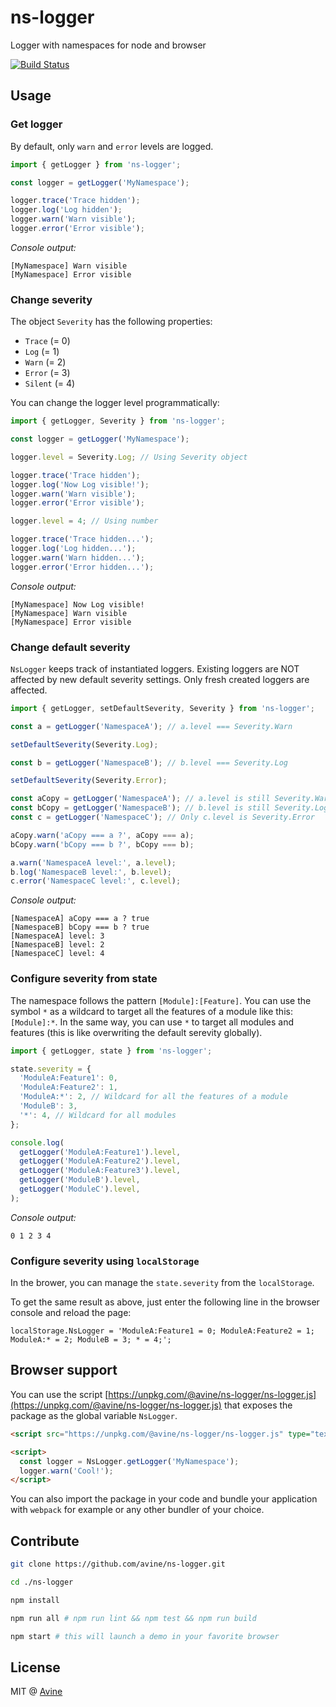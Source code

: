 # ns-logger

Logger with namespaces for node and browser

[![Build Status](https://travis-ci.org/avine/ns-logger.svg?branch=master)](https://travis-ci.org/avine/ns-logger)

## Usage

### Get logger

By default, only `warn` and `error` levels are logged.

```js
import { getLogger } from 'ns-logger';

const logger = getLogger('MyNamespace');

logger.trace('Trace hidden');
logger.log('Log hidden');
logger.warn('Warn visible');
logger.error('Error visible');
```

*Console output:*

```console
[MyNamespace] Warn visible
[MyNamespace] Error visible
```

### Change severity

The object `Severity` has the following properties:

- `Trace`  (= 0)
- `Log`    (= 1)
- `Warn`   (= 2)
- `Error`  (= 3)
- `Silent` (= 4)

You can change the logger level programmatically:

```js
import { getLogger, Severity } from 'ns-logger';

const logger = getLogger('MyNamespace');

logger.level = Severity.Log; // Using Severity object

logger.trace('Trace hidden');
logger.log('Now Log visible!');
logger.warn('Warn visible');
logger.error('Error visible');

logger.level = 4; // Using number

logger.trace('Trace hidden...');
logger.log('Log hidden...');
logger.warn('Warn hidden...');
logger.error('Error hidden...');
```

*Console output:*

```console
[MyNamespace] Now Log visible!
[MyNamespace] Warn visible
[MyNamespace] Error visible
```

### Change default severity

`NsLogger` keeps track of instantiated loggers.
Existing loggers are NOT affected by new default severity settings.
Only fresh created loggers are affected.

```js
import { getLogger, setDefaultSeverity, Severity } from 'ns-logger';

const a = getLogger('NamespaceA'); // a.level === Severity.Warn

setDefaultSeverity(Severity.Log);

const b = getLogger('NamespaceB'); // b.level === Severity.Log

setDefaultSeverity(Severity.Error);

const aCopy = getLogger('NamespaceA'); // a.level is still Severity.Warn
const bCopy = getLogger('NamespaceB'); // b.level is still Severity.Log
const c = getLogger('NamespaceC'); // Only c.level is Severity.Error

aCopy.warn('aCopy === a ?', aCopy === a);
bCopy.warn('bCopy === b ?', bCopy === b);

a.warn('NamespaceA level:', a.level);
b.log('NamespaceB level:', b.level);
c.error('NamespaceC level:', c.level);
```

*Console output:*

```console
[NamespaceA] aCopy === a ? true
[NamespaceB] bCopy === b ? true
[NamespaceA] level: 3
[NamespaceB] level: 2
[NamespaceC] level: 4
```

### Configure severity from state

The namespace follows the pattern `[Module]:[Feature]`.
You can use the symbol `*` as a wildcard to target all the features of a module like this: `[Module]:*`.
In the same way, you can use `*` to target all modules and features (this is like overwriting the default serevity globally).

```js
import { getLogger, state } from 'ns-logger';

state.severity = {
  'ModuleA:Feature1': 0,
  'ModuleA:Feature2': 1,
  'ModuleA:*': 2, // Wildcard for all the features of a module
  'ModuleB': 3,
  '*': 4, // Wildcard for all modules
};

console.log(
  getLogger('ModuleA:Feature1').level,
  getLogger('ModuleA:Feature2').level,
  getLogger('ModuleA:Feature3').level,
  getLogger('ModuleB').level,
  getLogger('ModuleC').level,
);
```

*Console output:*

```console
0 1 2 3 4
```

### Configure severity using `localStorage`

In the brower, you can manage the `state.severity` from the `localStorage`.

To get the same result as above, just enter the following line in the browser console and reload the page:

```console
localStorage.NsLogger = 'ModuleA:Feature1 = 0; ModuleA:Feature2 = 1; ModuleA:* = 2; ModuleB = 3; * = 4;';
```

## Browser support

You can use the script
[https://unpkg.com/@avine/ns-logger/ns-logger.js](https://unpkg.com/@avine/ns-logger/ns-logger.js)
that exposes the package as the global variable `NsLogger`.

```html
<script src="https://unpkg.com/@avine/ns-logger/ns-logger.js" type="text/javascript"></script>

<script>
  const logger = NsLogger.getLogger('MyNamespace');
  logger.warn('Cool!');
</script>
```

You can also import the package in your code and bundle your application with `webpack` for example or any other bundler of your choice.

## Contribute

```bash
git clone https://github.com/avine/ns-logger.git

cd ./ns-logger

npm install

npm run all # npm run lint && npm test && npm run build

npm start # this will launch a demo in your favorite browser
```

## License

MIT @ [Avine](https://avine.io)
